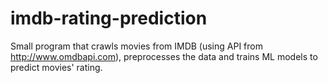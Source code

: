 # imdb-rating-prediction
Small program that crawls movies from IMDB (using API from http://www.omdbapi.com), preprocesses the data and trains ML models to predict movies' rating.
